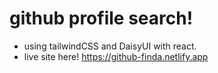 # github profile search!
  - using tailwindCSS and DaisyUI with react. 
  - live site here! https://github-finda.netlify.app

